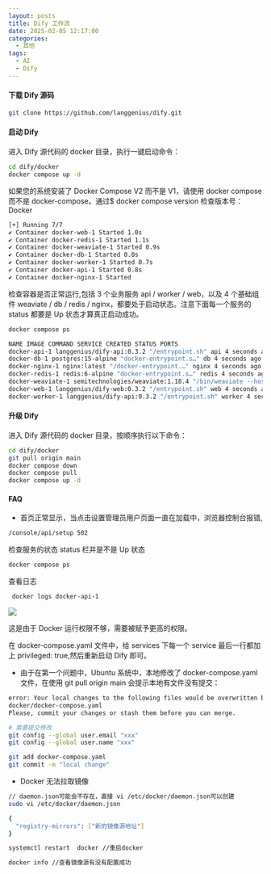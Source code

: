 ```yaml
---
layout: posts
title: Dify 工作流
date: 2025-02-05 12:17:00
categories:
  - 其他
tags:
  - AI
  - Dify
---
```


#### 下载 Dify 源码

```bash
git clone https://github.com/langgenius/dify.git
```

#### 启动 Dify

进入 Dify 源代码的 docker 目录，执行一键启动命令：

```bash
cd dify/docker
docker compose up -d
```

如果您的系统安装了 Docker Compose V2 而不是 V1，请使用 docker compose 而不是 docker-compose。通过$ docker compose version 检查版本号：Docker

```bash
[+] Running 7/7
✔ Container docker-web-1 Started 1.0s
✔ Container docker-redis-1 Started 1.1s
✔ Container docker-weaviate-1 Started 0.9s
✔ Container docker-db-1 Started 0.0s
✔ Container docker-worker-1 Started 0.7s
✔ Container docker-api-1 Started 0.8s
✔ Container docker-nginx-1 Started
```

检查容器是否正常运行,包括 3 个业务服务 api / worker / web，以及 4 个基础组件 weaviate / db / redis / nginx，都要处于启动状态。注意下面每一个服务的 status 都要是 Up 状态才算真正启动成功。

```bash
docker compose ps

NAME IMAGE COMMAND SERVICE CREATED STATUS PORTS
docker-api-1 langgenius/dify-api:0.3.2 "/entrypoint.sh" api 4 seconds ago Up 2 seconds 80/tcp, 5001/tcp
docker-db-1 postgres:15-alpine "docker-entrypoint.s…" db 4 seconds ago Up 2 seconds 0.0.0.0:5432->5432/tcp
docker-nginx-1 nginx:latest "/docker-entrypoint.…" nginx 4 seconds ago Up 2 seconds 0.0.0.0:80->80/tcp
docker-redis-1 redis:6-alpine "docker-entrypoint.s…" redis 4 seconds ago Up 3 seconds 6379/tcp
docker-weaviate-1 semitechnologies/weaviate:1.18.4 "/bin/weaviate --hos…" weaviate 4 seconds ago Up 3 seconds
docker-web-1 langgenius/dify-web:0.3.2 "/entrypoint.sh" web 4 seconds ago Up 3 seconds 80/tcp, 3000/tcp
docker-worker-1 langgenius/dify-api:0.3.2 "/entrypoint.sh" worker 4 seconds ago Up 2 seconds 80/tcp, 5001/tcp
```

#### 升级 Dify

进入 Dify 源代码的 docker 目录，按顺序执行以下命令：

```bash
cd dify/docker
git pull origin main
docker compose down
docker compose pull
docker compose up -d
```

#### FAQ

- 首页正常显示，当点击设置管理员用户页面一直在加载中，浏览器控制台报错,

```bash
/console/api/setup 502
```

检查服务的状态 status 栏并是不是 Up 状态

```bash
docker compose ps
```

查看日志

```bash
 docker logs docker-api-1
```

![](001.png)

这是由于 Docker 运行权限不够，需要被赋予更高的权限。

在 docker-compose.yaml 文件中，给 services 下每一个 service 最后一行都加上 privileged: true,然后重新启动 Dify 即可。

- 由于在第一个问题中，Ubuntu 系统中，本地修改了 docker-compose.yaml 文件，在使用 git pull origin main 会提示本地有文件没有提交：

```bash
error: Your local changes to the following files would be overwritten by merge:
docker/docker-compose.yaml
Please, commit your changes or stash them before you can merge.

# 需要提交修改
git config --global user.email "xxx"
git config --global user.name "xxx"

git add docker-compose.yaml
git commit -m "local change"
```

- Docker 无法拉取镜像

```bash
// daemon.json可能会不存在，直接 vi /etc/docker/daemon.json可以创建
sudo vi /etc/docker/daemon.json

{
  "registry-mirrors": ["新的镜像源地址"]
}

systemctl restart  docker //重启docker

docker info //查看镜像源有没有配置成功
```

